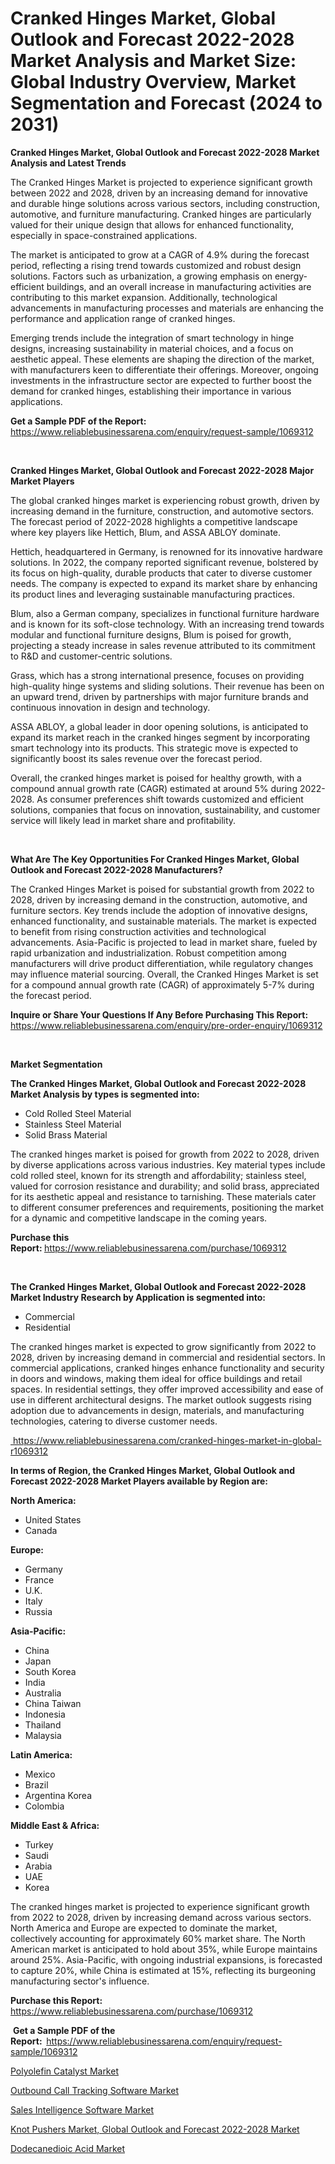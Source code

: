 <p><h1>Cranked Hinges Market, Global Outlook and Forecast 2022-2028 Market Analysis and Market Size: Global Industry Overview, Market Segmentation and Forecast (2024 to 2031)</h1></p><p><strong>Cranked Hinges Market, Global Outlook and Forecast 2022-2028 Market Analysis and Latest Trends</strong></p>
<p><p>The Cranked Hinges Market is projected to experience significant growth between 2022 and 2028, driven by an increasing demand for innovative and durable hinge solutions across various sectors, including construction, automotive, and furniture manufacturing. Cranked hinges are particularly valued for their unique design that allows for enhanced functionality, especially in space-constrained applications.</p><p>The market is anticipated to grow at a CAGR of 4.9% during the forecast period, reflecting a rising trend towards customized and robust design solutions. Factors such as urbanization, a growing emphasis on energy-efficient buildings, and an overall increase in manufacturing activities are contributing to this market expansion. Additionally, technological advancements in manufacturing processes and materials are enhancing the performance and application range of cranked hinges.</p><p>Emerging trends include the integration of smart technology in hinge designs, increasing sustainability in material choices, and a focus on aesthetic appeal. These elements are shaping the direction of the market, with manufacturers keen to differentiate their offerings. Moreover, ongoing investments in the infrastructure sector are expected to further boost the demand for cranked hinges, establishing their importance in various applications.</p></p>
<p><strong>Get a Sample PDF of the Report:&nbsp;</strong> <a href="https://www.reliablebusinessarena.com/enquiry/request-sample/1069312">https://www.reliablebusinessarena.com/enquiry/request-sample/1069312</a></p>
<p>&nbsp;</p>
<p><strong>Cranked Hinges Market, Global Outlook and Forecast 2022-2028 Major Market Players</strong></p>
<p><p>The global cranked hinges market is experiencing robust growth, driven by increasing demand in the furniture, construction, and automotive sectors. The forecast period of 2022-2028 highlights a competitive landscape where key players like Hettich, Blum, and ASSA ABLOY dominate.</p><p>Hettich, headquartered in Germany, is renowned for its innovative hardware solutions. In 2022, the company reported significant revenue, bolstered by its focus on high-quality, durable products that cater to diverse customer needs. The company is expected to expand its market share by enhancing its product lines and leveraging sustainable manufacturing practices.</p><p>Blum, also a German company, specializes in functional furniture hardware and is known for its soft-close technology. With an increasing trend towards modular and functional furniture designs, Blum is poised for growth, projecting a steady increase in sales revenue attributed to its commitment to R&D and customer-centric solutions.</p><p>Grass, which has a strong international presence, focuses on providing high-quality hinge systems and sliding solutions. Their revenue has been on an upward trend, driven by partnerships with major furniture brands and continuous innovation in design and technology.</p><p>ASSA ABLOY, a global leader in door opening solutions, is anticipated to expand its market reach in the cranked hinges segment by incorporating smart technology into its products. This strategic move is expected to significantly boost its sales revenue over the forecast period.</p><p>Overall, the cranked hinges market is poised for healthy growth, with a compound annual growth rate (CAGR) estimated at around 5% during 2022-2028. As consumer preferences shift towards customized and efficient solutions, companies that focus on innovation, sustainability, and customer service will likely lead in market share and profitability.</p></p>
<p>&nbsp;</p>
<p><strong>What Are The Key Opportunities For Cranked Hinges Market, Global Outlook and Forecast 2022-2028 Manufacturers?</strong></p>
<p><p>The Cranked Hinges Market is poised for substantial growth from 2022 to 2028, driven by increasing demand in the construction, automotive, and furniture sectors. Key trends include the adoption of innovative designs, enhanced functionality, and sustainable materials. The market is expected to benefit from rising construction activities and technological advancements. Asia-Pacific is projected to lead in market share, fueled by rapid urbanization and industrialization. Robust competition among manufacturers will drive product differentiation, while regulatory changes may influence material sourcing. Overall, the Cranked Hinges Market is set for a compound annual growth rate (CAGR) of approximately 5-7% during the forecast period.</p></p>
<p><strong>Inquire or Share Your Questions If Any Before Purchasing This Report:</strong> <a href="https://www.reliablebusinessarena.com/enquiry/pre-order-enquiry/1069312">https://www.reliablebusinessarena.com/enquiry/pre-order-enquiry/1069312</a></p>
<p>&nbsp;</p>
<p><strong>Market Segmentation</strong></p>
<p><strong>The Cranked Hinges Market, Global Outlook and Forecast 2022-2028 Market Analysis by types is segmented into:</strong></p>
<p><ul><li>Cold Rolled Steel Material</li><li>Stainless Steel Material</li><li>Solid Brass Material</li></ul></p>
<p><p>The cranked hinges market is poised for growth from 2022 to 2028, driven by diverse applications across various industries. Key material types include cold rolled steel, known for its strength and affordability; stainless steel, valued for corrosion resistance and durability; and solid brass, appreciated for its aesthetic appeal and resistance to tarnishing. These materials cater to different consumer preferences and requirements, positioning the market for a dynamic and competitive landscape in the coming years.</p></p>
<p><strong>Purchase this Report:&nbsp;</strong><a href="https://www.reliablebusinessarena.com/purchase/1069312">https://www.reliablebusinessarena.com/purchase/1069312</a></p>
<p>&nbsp;</p>
<p><strong>The Cranked Hinges Market, Global Outlook and Forecast 2022-2028 Market Industry Research by Application is segmented into:</strong></p>
<p><ul><li>Commercial</li><li>Residential</li></ul></p>
<p><p>The cranked hinges market is expected to grow significantly from 2022 to 2028, driven by increasing demand in commercial and residential sectors. In commercial applications, cranked hinges enhance functionality and security in doors and windows, making them ideal for office buildings and retail spaces. In residential settings, they offer improved accessibility and ease of use in different architectural designs. The market outlook suggests rising adoption due to advancements in design, materials, and manufacturing technologies, catering to diverse customer needs.</p></p>
<p><a href="https://www.reliablebusinessarena.com/cranked-hinges-market-in-global-r1069312">&nbsp;https://www.reliablebusinessarena.com/cranked-hinges-market-in-global-r1069312</a></p>
<p><strong>In terms of Region, the Cranked Hinges Market, Global Outlook and Forecast 2022-2028 Market Players available by Region are:</strong></p>
<p>
    <p> <strong> North America: </strong>
        <ul>
            <li>United States</li>
            <li>Canada</li>
        </ul>
        </p> 
    <p> <strong> Europe: </strong>
        <ul>
            <li>Germany</li>
            <li>France</li>
            <li>U.K.</li>
            <li>Italy</li>
            <li>Russia</li>
        </ul>
        </p> 
    <p> <strong> Asia-Pacific: </strong>
        <ul>
            <li>China</li>
            <li>Japan</li>
            <li>South Korea</li>
            <li>India</li>
            <li>Australia</li>
            <li>China Taiwan</li>
            <li>Indonesia</li>
            <li>Thailand</li>
            <li>Malaysia</li>
        </ul>
        </p> 
    <p> <strong> Latin America: </strong>
        <ul>
            <li>Mexico</li>
            <li>Brazil</li>
            <li>Argentina Korea</li>
            <li>Colombia</li>
        </ul>
        </p> 
    <p> <strong> Middle East & Africa: </strong>
        <ul>
            <li>Turkey</li>
            <li>Saudi</li>
            <li>Arabia</li>
            <li>UAE</li>
            <li>Korea</li>
        </ul>
    </p>
    </p>
<p><p>The cranked hinges market is projected to experience significant growth from 2022 to 2028, driven by increasing demand across various sectors. North America and Europe are expected to dominate the market, collectively accounting for approximately 60% market share. The North American market is anticipated to hold about 35%, while Europe maintains around 25%. Asia-Pacific, with ongoing industrial expansions, is forecasted to capture 20%, while China is estimated at 15%, reflecting its burgeoning manufacturing sector's influence.</p></p>
<p><strong>Purchase this Report: </strong><a href="https://www.reliablebusinessarena.com/purchase/1069312">https://www.reliablebusinessarena.com/purchase/1069312</a></p>
<p>&nbsp;<strong>Get a Sample PDF of the Report:&nbsp;&nbsp;</strong><a href="https://www.reliablebusinessarena.com/enquiry/request-sample/1069312">https://www.reliablebusinessarena.com/enquiry/request-sample/1069312</a></p>
<p><strong></strong></p>
<p><p><a href="https://issuu.com/reportprime-2/docs/polyolefin-catalyst-market-size-203_c33239ae3972d6">Polyolefin Catalyst Market</a></p><p><a href="https://www.linkedin.com/pulse/what-current-future-prospects-outbound-call-tracking-software-gjbvc?trackingId=NfazEh86T6CvpBDkoDT6Yg%3D%3D">Outbound Call Tracking Software Market</a></p><p><a href="https://www.linkedin.com/pulse/navigating-sales-intelligence-software-market-expert-analysis-nqwhc?trackingId=xE7kMQDYS4Cya7iqdP7OZw%3D%3D">Sales Intelligence Software Market</a></p><p><a href="https://github.com/julyju69/Market-Research-Report-List-5/blob/main/knot-pushers-market-global-outlook-and-forecast-2022-2028-market.md">Knot Pushers Market, Global Outlook and Forecast 2022-2028 Market</a></p><p><a href="https://issuu.com/reportprime-2/docs/dodecanedioic-acid-market-size-2030_87c9eb49b20f8c">Dodecanedioic Acid Market</a></p></p>
